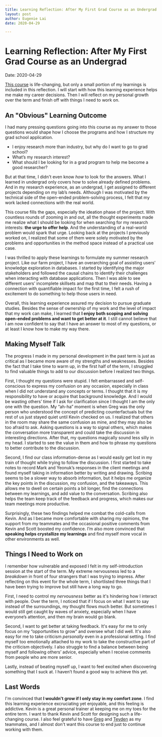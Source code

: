 ```yaml
---
title: Learning Reflection: After My First Grad Course as an Undergrad
layout: post
author: Eugenie Lai
date: 2020-04-29

---
```


# Learning Reflection: After My First Grad Course as an Undergrad  
Date: 2020-04-29

[This course](https://www.cs.ubc.ca/~kevinlb/teaching/cs532l/index.html) is life-changing, but only a small portion of my learnings is included in this reflection. I will start with how this learning experience helps me make my career decisions. Then I will reflect on my personal growth over the term and finish off with things I need to work on.

## An "Obvious" Learning Outcome
I had many pressing questions going into this course as my answer to those questions would shape how I choose the programs and how I structure my grad school application.
* I enjoy research more than industry, but why do I want to go to grad school?
* What’s my research interest?
* What should I be looking for in a grad program to help me become a good researcher?

But at that time, I didn't even know *how* to look for the answers. What I learned in undergrad only covers how to solve already defined problems. And in my research experience, as an undergrad, I get assigned to different projects depending on my lab’s needs. Although I was motivated by the technical side of the open-ended problem-solving process, I felt that my work lacked connections with the real world.

This course fills the gaps, especially the ideation phase of the project. With countless rounds of zooming in and out, all the thought experiments made me realize what I should be looking for when searching for my research interests: **the urge to offer help**. And the understanding of a real-world problem would spark that urge. Looking back at the projects I previously worked on, I realized that some of them were solely motivated by the problems and opportunities in the method space instead of a practical use case. 

I was thrilled to apply these learnings to formulate my summer research project. Like our farm project, I have an overarching goal of assisting users’ knowledge exploration in databases. I started by identifying the major stakeholders and followed the causal chains to identify their challenges when interacting with database applications. Then I was able to see different users’ incomplete skillsets and map that to their needs. 
Having a connection with quantifiable impact for the first time, I felt a rush of excitement to do something to help those users in need.

Overall, this learning experience assured my decision to pursue graduate studies. Besides the sense of ownership of my work and the level of impact that my work can make, I learned that **I enjoy both scoping and solving open-ended problems and want to get better at it**. I still cannot believe that I am now confident to say that I have an answer to most of my questions, or at least I know how to make my way there.

## Making Myself Talk
The progress I made in my personal development in the past term is just as critical as I became more aware of my strengths and weaknesses. Besides the fact that I take time to warm up, in the first half of the term, I struggled to find valuable things to add to our discussion before I realized two things.

First, I thought my questions were stupid. I felt embarrassed and self-conscious to express my confusion on any occasion, especially in class when I did not understand any concepts or terms. I thought that it is my responsibility to have or acquire that background knowledge. And I would be wasting others’ time if I ask for clarification since I thought I am the only one with the question. My “ah-ha” moment is when Greg was the only person who understood the concept of predicting counterfactuals but the rest of us just stayed quiet until Kevin checked on us. I realized that others in the room may share the same confusion as mine, and they may also be too afraid to ask. Asking questions is a way to signal others, which makes the conversation more transparent and could take the discussion in interesting directions. After that, my questions magically sound less silly in my head. I started to see the value in them and how to phrase my questions to better contribute to the discussion. 

Second, I find our class information-dense as I would easily get lost in my train of thought while trying to follow the discussion. I first started to take notes to record Mark and Yeonuk’s responses in the client meetings and found myself taking in information better by writing and drawing. Scribing seems to be a slower way to absorb information, but it helps me organize the key points in the discussion, my confusion, and the takeaways. This allows me to dwell on certain points a bit longer, find the connections between my learnings, and add value to the conversation. Scribing also helps the team keep track of the feedback and progress, which makes our team meetings more productive.

Surprisingly, these two findings helped me combat the cold-calls from Kevin. And as I became more comfortable with sharing my opinions, the support from my teammates and the occasional positive comments from Kevin and Scott boosted my confidence. I’m also more convinced that **speaking helps crystallize my learnings** and find myself more vocal in other environments as well.

## Things I Need to Work on
I remember how vulnerable and exposed I felt in my self-introduction session at the start of the term. My extreme nervousness led to a *breakdown* in front of four strangers that I was trying to impress. After reflecting on this event for the whole term, I shortlisted three things that I have been trying to improve but still have a long way to go. 

First, I need to control my *nervousness* better as it's hindering how I interact with people. Over the term, I noticed that if I focus on what I want to say instead of the surroundings, my thought flows much better. But sometimes I would still get caught by waves of anxiety, especially when I have everyone’s attention, and then my brain would go blank. 

Second, I want to get better at taking feedback. It's easy for me to only focus on my “opportunities to grow” and oversee what I did well. It's also easy for me to take criticism *personally* even in a professional setting. I find myself too emotionally attached to my work to take the constructive part of the criticism objectively. I also struggle to find a balance between being myself and following others’ advice, especially when I receive comments from people who are more senior.

Lastly, instead of beating myself up, I want to feel excited when discovering something that I suck at. I haven’t found a good way to achieve this yet.

## Last Words
I'm convinced that **I wouldn't grow if I only stay in my comfort zone**. I find this learning experience excruciating yet enjoyable, and this feeling is addictive. Kevin is a great personal trainer at keeping me on my toes for the entire term. I want to thank Kevin and Scott for designing such a life-changing course. I also feel grateful to have [Greg](http://gregdeon.com/index.html) and [Teyden](https://socialexposome.ubc.ca/people/teyden-nguyen) as my teammates, and I almost don't want this course to end just to continue working with them. 

